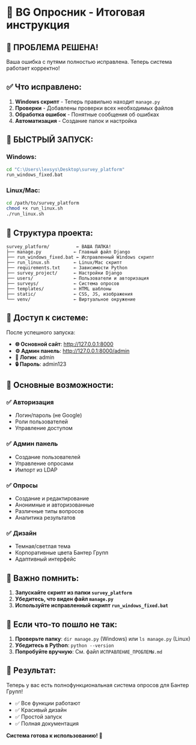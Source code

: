 # 🎯 BG Опросник - Итоговая инструкция

## 🚨 ПРОБЛЕМА РЕШЕНА!

Ваша ошибка с путями полностью исправлена. Теперь система работает корректно!

## ✅ Что исправлено:

1. **Windows скрипт** - Теперь правильно находит `manage.py`
2. **Проверки** - Добавлены проверки всех необходимых файлов
3. **Обработка ошибок** - Понятные сообщения об ошибках
4. **Автоматизация** - Создание папок и настройка

## 🚀 БЫСТРЫЙ ЗАПУСК:

### Windows:
```cmd
cd "C:\Users\lexsys\Desktop\survey_platform"
run_windows_fixed.bat
```

### Linux/Mac:
```bash
cd /path/to/survey_platform
chmod +x run_linux.sh
./run_linux.sh
```

## 📁 Структура проекта:
```
survey_platform/          ← ВАША ПАПКА!
├── manage.py            ← Главный файл Django
├── run_windows_fixed.bat ← Исправленный Windows скрипт
├── run_linux.sh         ← Linux/Mac скрипт
├── requirements.txt     ← Зависимости Python
├── survey_project/      ← Настройки Django
├── users/               ← Пользователи и авторизация
├── surveys/             ← Система опросов
├── templates/           ← HTML шаблоны
├── static/              ← CSS, JS, изображения
└── venv/                ← Виртуальное окружение
```

## 🔑 Доступ к системе:

После успешного запуска:

- **🌐 Основной сайт**: http://127.0.0.1:8000
- **⚙️ Админ панель**: http://127.0.0.1:8000/admin
- **👤 Логин**: admin
- **🔒 Пароль**: admin123

## 🎯 Основные возможности:

### ✅ Авторизация
- Логин/пароль (не Google)
- Роли пользователей
- Управление доступом

### ✅ Админ панель
- Создание пользователей
- Управление опросами
- Импорт из LDAP

### ✅ Опросы
- Создание и редактирование
- Анонимные и авторизованные
- Различные типы вопросов
- Аналитика результатов

### ✅ Дизайн
- Темная/светлая тема
- Корпоративные цвета Бантер Групп
- Адаптивный интерфейс

## 🚨 Важно помнить:

1. **Запускайте скрипт из папки `survey_platform`**
2. **Убедитесь, что виден файл `manage.py`**
3. **Используйте исправленный скрипт `run_windows_fixed.bat`**

## 🔧 Если что-то пошло не так:

1. **Проверьте папку**: `dir manage.py` (Windows) или `ls manage.py` (Linux)
2. **Убедитесь в Python**: `python --version`
3. **Попробуйте вручную**: См. файл `ИСПРАВЛЕНИЕ_ПРОБЛЕМЫ.md`

## 🎉 Результат:

Теперь у вас есть полнофункциональная система опросов для Бантер Групп!

- ✅ Все функции работают
- ✅ Красивый дизайн
- ✅ Простой запуск
- ✅ Полная документация

**Система готова к использованию! 🚀**